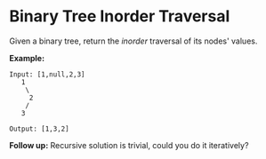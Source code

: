 # Binary Tree Inorder Traversal

Given a binary tree, return the _inorder_ traversal of its nodes' values.

__Example:__

```
Input: [1,null,2,3]
   1
    \
     2
    /
   3

Output: [1,3,2]
```

__Follow up:__ Recursive solution is trivial, could you do it iteratively?